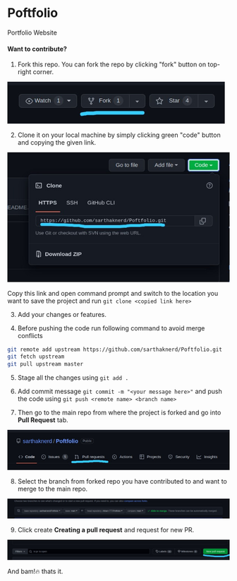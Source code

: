 # Poftfolio
Portfolio Website

#### Want to contribute?
1. Fork this repo. You can fork the repo by clicking "fork" button on top-right corner.
<p align="left"><img alt="forking" src="img/fork.jpeg"></p>

2. Clone it on your local machine by simply clicking green "code" button and copying the given link.
<p align="left"><img alt="forking" src="img/clone.jpeg"></p>

Copy this link and open command prompt and switch to the location you want to save the project and run 
```git clone <copied link here>```

3. Add your changes or features.

4. Before pushing the code run following command to avoid merge conflicts
``` bash
git remote add upstream https://github.com/sarthaknerd/Poftfolio.git
git fetch upstream
git pull upstream master
```
5. Stage all the changes using ```git add .```

6. Add commit message ```git commit -m "<your message here>"``` and push the code using ```git push <remote name> <branch name>```

7. Then go to the main repo from where the project is forked and go into **Pull Request** tab.
<p align="left"><img alt="Pull Request creation" src="img/pr.jpeg"></p>

8. Select the branch from forked repo you have contributed to and want to merge to the main repo.
<p align="left"><img alt="Selecting branch for pull request" src="img/select_branch.jpeg"></p>

9. Click create **Creating a pull request** and request for new PR.
<p align="left"><img alt="forking" src="img/new_pr.jpeg"></p>

And bam!:fire: thats it.
